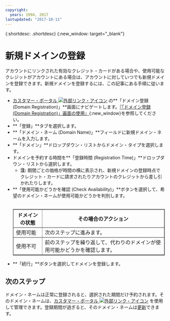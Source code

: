 ```yaml
---
copyright:
  years: 1994, 2017
lastupdated: "2017-10-11"
---
```


{:shortdesc: .shortdesc}
{:new_window: target="_blank"}

# 新規ドメインの登録

アカウントにリンクされた有効なクレジット・カードがある場合や、使用可能なクレジットがアカウントにある場合は、アカウントに対していつでも新規ドメインを登録できます。新規ドメインを登録するには、この記事にある手順に従います。

* [カスタマー・ポータル ![外部リンク・アイコン](../../icons/launch-glyph.svg "外部リンク・アイコン")](https://control.softlayer.com/) の**「ドメイン登録 (Domain Registration)」**画面にナビゲートします。[『「ドメイン登録 (Domain Registration)」画面の使用』](use-domain-reg-screen.html){:new_window}を参照してください。
* **「登録」**タブを選択します。
* **「ドメイン・ネーム (Domain Name)」**フィールドに新規ドメイン・ネームを入力します。
* **「ドメイン」**ドロップダウン・リストからドメイン・タイプを選択します。
* ドメインを予約する時間を**「登録時間 (Registration Time)」**ドロップダウン・リストから選択します。
  * **注:** 期間ごとの価格が時間の横に表示され、新規ドメインの登録時点でクレジット・カードに請求されたりアカウントのクレジットから差し引かれたりします。
* **「使用可能かどうかを確認 (Check Availability)」**ボタンを選択して、希望のドメイン・ネームが使用可能かどうかを判別します。<br/><br/><table border="1"><tbody><tr><th>ドメインの状態</th><th>その場合のアクション</th></tr><tr><td>使用可能</td><td>次のステップに進みます。</td></tr><tr><td>使用不可</td><td>前のステップを繰り返して、代わりのドメインが使用可能かどうかを確認します。</td></tr></tbody></table>
* **「続行」**ボタンを選択してドメインを登録します。

## 次のステップ

ドメイン・ネームは正常に登録されると、選択された期間だけ予約されます。そのドメイン・ネームは、[カスタマー・ポータル ![外部リンク・アイコン](../../icons/launch-glyph.svg "外部リンク・アイコン")](https://control.softlayer.com/) を使用して管理できます。登録期間が過ぎると、そのドメイン・ネームは[更新](renew-multiple-existing-domains.html)できます。
